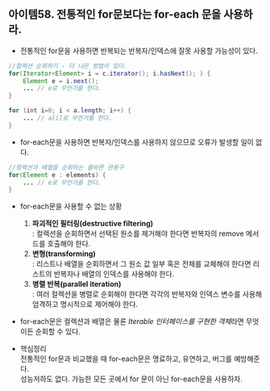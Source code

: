 ## 아이템58. 전통적인 for문보다는 for-each 문을 사용하라.
- 전통적인 for문을 사용하면 반복되는 반복자/인덱스에 잘못 사용할 가능성이 있다.
```java
//컬렉션 순회하기 - 더 나은 방법이 있다.
for(Iterator<Element> i = c.iterator(); i.hasNext(); ) {
    Element e = i.next();
    ... // e로 무언가를 한다.
}

for (int i=0; i < a.length; i++) {
    ... // a[i]로 무언가를 한다.
}
```

- for-each문을 사용하면 반복자/인덱스를 사용하지 않으므로 오류가 발생할 일이 없다.
```java
//컬렉션과 배열을 순회하는 올바른 관용구
for(Element e : elements) {
    ... // e로 무언가를 한다.
}
```

- for-each문을 사용할 수 없는 상황
  1. **파괴적인 필터링(destructive filtering)**   
    : 컬렉션을 순회하면서 선택된 원소를 제거해야 한다면 반복자의 remove 메서드를 호출해야 한다.   
  2. **변형(transforming)**   
    : 리스트나 배열을 순회하면서 그 원소 값 일부 혹은 전체를 교체해야 한다면 리스트의 반복자나 배열의 인덱스를 사용해야 한다.   
  3. **병렬 반복(parallel iteration)**   
    : 여러 컬렉션을 병렬로 순회해야 한다면 각각의 반복자와 인덱스 변수를 사용해 엄격하고 명시적으로 제어해야 한다.

- for-each문은 컬렉션과 배열은 물론 *Iterable 인터페이스를 구현한 객체*라면 무엇이든 순회할 수 있다.

- 핵심정리   
  전통적인 for문과 비교했을 때 for-each문은 명료하고, 유연하고, 버그를 예방해준다.   
  성능저하도 없다. 가능한 모든 곳에서 for 문이 아닌 for-each문을 사용하자.